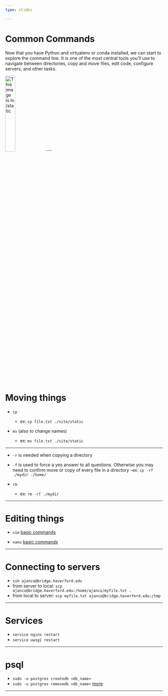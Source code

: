 ```yaml
---
type: slides

---
```


# Common Commands

Now that you have Python and virtualenv or conda installed, we can start to explore the command line.  It is one of the most central tools you'll use to navigate between directories, copy and move files, edit code, configure servers, and other tasks. 

<img src="nerd_cowboy.jpeg" alt="This image is in /static" width="25%">
---

# Moving things
- `cp`
   - ex: `cp file.txt ./site/static`

- `mv` (also to change names)
   - ex: `mv file.txt ./site/static`

---


- `-r` is needed when copying a directory
- `-f` is used to force a yes answer to all questions.  Otherwise you may need to confirm move or copy of every file in a directory
   -ex: `cp -rf ./mydir ./home/`

-  `rm`
   - ex: `rm -rf ./mydir`

---

# Editing things
- `vim` [basic commands](https://coderwall.com/p/adv71w/basic-vim-commands-for-getting-started)

- `nano` [basic commands](https://wiki.gentoo.org/wiki/Nano/Basics_Guide)

---

# Connecting to servers
- `ssh ajanco@bridge.haverford.edu`
- from server to local: `scp ajanco@bridge.haverford.edu:/home/ajanco/myfile.txt .`
- from local to server: `scp myfile.txt ajanco@bridge.haverford.edu:/tmp`

---

# Services
- `service nginx restart`
- `service uwsgi restart`

---

# psql 

- `sudo -u postgres createdb <db_name>`
- `sudo -u postgres removedb <db_name>`
[more](https://www.digitalocean.com/community/tutorials/how-to-install-and-use-postgresql-on-ubuntu-18-04)
---


